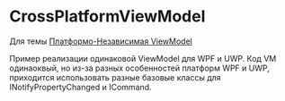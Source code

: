 # CrossPlatformViewModel

Для темы [Платформо-Независимая ViewModel](https://www.cyberforum.ru/csharp-net/thread3068063.html)

Пример реализации одинаковой ViewModel для WPF и UWP.
Код VM одинаоквый, но из-за разных особенностей платформ WPF и UWP, приходится использовать разные базовые классы для INotifyPropertyChanged и ICommand.